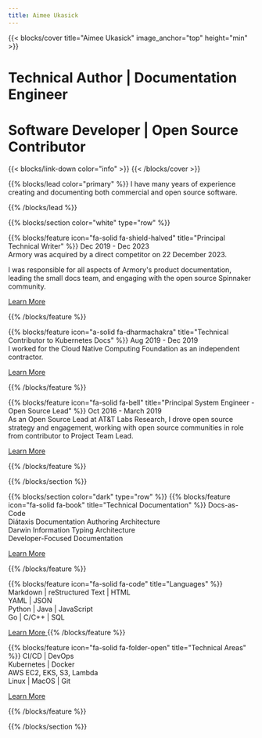 ```yaml
---
title: Aimee Ukasick
---
```


{{< blocks/cover title="Aimee Ukasick" image_anchor="top" height="min" >}}
<h1>Technical Author | Documentation Engineer</h1>
<h1>Software Developer | Open Source Contributor</h1>
{{< blocks/link-down color="info" >}}
{{< /blocks/cover >}}

{{% blocks/lead color="primary" %}}
I have many years of experience creating and documenting both commercial and open source software.

{{% /blocks/lead %}}


{{% blocks/section color="white" type="row" %}}

{{% blocks/feature icon="fa-solid fa-shield-halved" title="Principal Technical Writer" %}}
Dec 2019 - Dec 2023<br>
Armory was acquired by a direct competitor on 22 December 2023.<br>

I was responsible for all aspects of Armory's product documentation, leading the small docs team, and engaging with the open source Spinnaker community.

<a class="btn btn-lg btn-primary me-3 mb-4" href="https://www.linkedin.com/in/aimee-ukasick/">
  Learn More <i class="fas fa-arrow-alt-circle-right ms-2"></i>
</a>

{{% /blocks/feature %}}

{{% blocks/feature icon="a-solid fa-dharmachakra" title="Technical Contributor to Kubernetes Docs" %}}
Aug 2019 - Dec 2019<br>
I worked for the Cloud Native Computing Foundation as an independent contractor.<br>

<a class="btn btn-lg btn-primary me-3 mb-4" href="https://www.linkedin.com/in/aimee-ukasick/">
  Learn More <i class="fas fa-arrow-alt-circle-right ms-2"></i>
</a>

{{% /blocks/feature %}}

{{% blocks/feature icon="fa-solid fa-bell" title="Principal System Engineer - Open Source Lead" %}}
Oct 2016 - March 2019<br>
As an Open Source Lead at AT&T Labs Research, I drove open source strategy and engagement, working with open source communities in role from contributor to Project Team Lead.

<a class="btn btn-lg btn-primary me-3 mb-4" href="https://www.linkedin.com/in/aimee-ukasick/">
  Learn More <i class="fas fa-arrow-alt-circle-right ms-2"></i>
</a>

{{% /blocks/feature %}}


{{% /blocks/section %}}


<!-- skills sections -->

{{% blocks/section color="dark" type="row" %}}
{{% blocks/feature icon="fa-solid fa-book" title="Technical Documentation" %}}
Docs-as-Code<br>
Diátaxis  Documentation Authoring Architecture<br>
Darwin Information Typing Architecture<br>
Developer-Focused Documentation<br>

<a class="btn btn-lg btn-primary me-3 mb-4" href="https://www.linkedin.com/in/aimee-ukasick/">
  Learn More <i class="fas fa-arrow-alt-circle-right ms-2"></i>
</a>

{{% /blocks/feature %}}


{{% blocks/feature icon="fa-solid fa-code" title="Languages" %}}
Markdown | reStructured Text | HTML <br>
YAML | JSON<br>
Python | Java | JavaScript<br>
Go | C/C++ | SQL<br>

<a class="btn btn-lg btn-primary me-3 mb-4" href="https://www.linkedin.com/in/aimee-ukasick/">
  Learn More <i class="fas fa-arrow-alt-circle-right ms-2"></i>
</a>
{{% /blocks/feature %}}


{{% blocks/feature icon="fa-solid fa-folder-open" title="Technical Areas" %}}
CI/CD | DevOps<br> 
Kubernetes | Docker<br>
AWS EC2, EKS, S3, Lambda<br> 
Linux | MacOS | Git<br>

<a class="btn btn-lg btn-primary me-3 mb-4" href="https://www.linkedin.com/in/aimee-ukasick/">
  Learn More <i class="fas fa-arrow-alt-circle-right ms-2"></i>
</a>

{{% /blocks/feature %}}


{{% /blocks/section %}}




